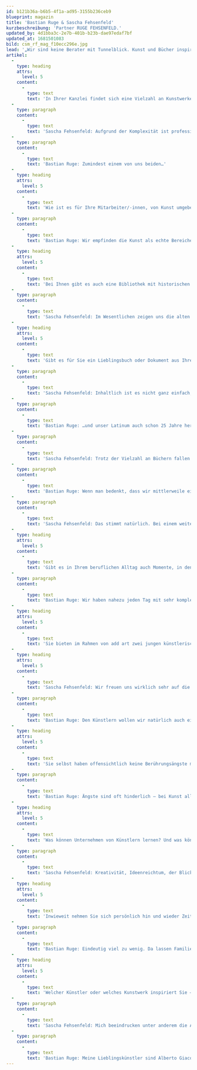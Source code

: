 ```yaml
---
id: b121b36a-b6b5-4f1a-ad95-3155b236ceb9
blueprint: magazin
title: 'Bastian Ruge & Sascha Fehsenfeld'
kurzbeschreibung: 'Partner RUGE FEHSENFELD.'
updated_by: 4d1bba3c-2e7b-401b-b23b-dae97edaf7bf
updated_at: 1681501083
bild: csm_rf_mag_f10ecc296e.jpg
lead: '„Wir sind keine Berater mit Tunnelblick. Kunst und Bücher inspirieren uns – und beruhigen in hektischen Situationen.“'
artikel:
  -
    type: heading
    attrs:
      level: 5
    content:
      -
        type: text
        text: 'In Ihrer Kanzlei findet sich eine Vielzahl an Kunstwerken: Welche Rolle spielt Kunst bei Ihnen, wonach haben Sie die bisherigen Positionen ausgewählt?'
  -
    type: paragraph
    content:
      -
        type: text
        text: 'Sascha Fehsenfeld: Aufgrund der Komplexität ist professionelle Beratung im Erb- und Steuerrecht eine „Kunst“ für sich. Da liegt es nicht ganz fern, sich wie wir bei RUGE FEHSENFELD auch mit bildender Kunst zu befassen. Zudem ist Kunst bekanntlich ein Kreativmotor und kann innovativ und motivierend auf den Betrachter wirken. Kreativität wiederum ist ein elementarer Bestandteil unseres sehr persönlichen Beratungsansatzes. Die Auswahl der Künstler und Werke folgt dabei einem ganz einfachen Prinzip: es muss uns gefallen!'
  -
    type: paragraph
    content:
      -
        type: text
        text: 'Bastian Ruge: Zumindest einem von uns beiden…'
  -
    type: heading
    attrs:
      level: 5
    content:
      -
        type: text
        text: 'Wie ist es für Ihre Mitarbeiter/-innen, von Kunst umgeben zu sein, gibt es auch Reaktionen von Mandanten?'
  -
    type: paragraph
    content:
      -
        type: text
        text: 'Bastian Ruge: Wir empfinden die Kunst als echte Bereicherung im Kanzleialltag. Und auch unsere Mitarbeiter/-innen fühlen sich in unseren hellen und modernen Kanzleiräumen sehr wohl – die anspruchsvolle Kunst trägt sicherlich ihren Teil dazu bei. Unsere Mandanten kommentieren ganz regelmäßig unsere Kunstwerke. Spannend ist es gerade dann, wenn es nicht gefällt oder gar aneckt. Meine Lieblingsreaktion war bisher: „Und wer kam auf die Idee, sich so etwas hinzuhängen?“. In jedem Fall kommt man ins Gespräch miteinander und gewinnt einen gesunden Abstand zu den Problemen der Mandanten.'
  -
    type: heading
    attrs:
      level: 5
    content:
      -
        type: text
        text: 'Bei Ihnen gibt es auch eine Bibliothek mit historischen juristischen Abhandlungen und Dokumenten sowie eine kleine Sammlung historischer Schreibmaschinen– was bedeutet Ihnen das? Blicken Sie gerne über den Tellerrand des normalen Kanzleialltags hinaus?'
  -
    type: paragraph
    content:
      -
        type: text
        text: 'Sascha Fehsenfeld: Im Wesentlichen zeigen uns die alten Bücher täglich unsere eigene Vergänglichkeit. Wenn Sie ein über 500 Jahre altes Buch in den Händen halten, wird Ihnen erst bewusst, was dieses Buch bereits alles „erlebt“ hat. Dies sollte uns vor Augen führen, wie kurz das eigene Leben doch ist und dazu beitragen, aus seinem Leben das Beste zu machen. Und selbstverständlich schauen wir auch über den Tellerrand hinaus. Das erwarten unsere Mandanten schlicht von uns. Und tatsächlich mag die Sammelleidenschaft für antiquarische Bücher und das Interesse an alten Schreibmaschinen zeigen, dass wir keine Berater mit Tunnelblick sind. Vielmehr wirkt das geballte Wissen der historischen juristischen Abhandlungen inspirierend und – in hektischen Situationen – beruhigend. Wir konnten mittlerweile eine ganz beachtliche Bibliothek aufbauen und freuen uns zur Erhaltung dieser Kulturgüter einen kleinen Beitrag leisten zu können.'
  -
    type: heading
    attrs:
      level: 5
    content:
      -
        type: text
        text: 'Gibt es für Sie ein Lieblingsbuch oder Dokument aus Ihrer Bibliothek?'
  -
    type: paragraph
    content:
      -
        type: text
        text: 'Sascha Fehsenfeld: Inhaltlich ist es nicht ganz einfach, da die meisten Schriften auf Latein sind.'
  -
    type: paragraph
    content:
      -
        type: text
        text: 'Bastian Ruge: …und unser Latinum auch schon 25 Jahre her ist…'
  -
    type: paragraph
    content:
      -
        type: text
        text: 'Sascha Fehsenfeld: Trotz der Vielzahl an Büchern fallen mir aber sofort zwei besondere Werke ein. Das eine Werk, welches ich auch im Rahmen einer Steuerrechtsvorlesung gern verwende, stellt im Grunde einen der ersten steuerlichen Kommentare überhaupt dar. Es handelt sich um das „Zehend-Recht dessen gründliche Erklär- und Ausführung“ aus dem Jahr 1679. Es geht hier um die Definition „des Zehnten“ als Ur-Vorgänger unseres heutigen Steuersystems. Und auch damals wurde schon zünftig gestritten, was denn genau der Zehnte sei und was alles darunter falle. Als Argumentationshilfe – neben dem Schwert – wurde hierfür den (Steuer-) Eintreibern ein Kommentar an die Hand gegeben, welcher eine Vielzahl an Fragen versuchte zu beantworten. Die Bemessungsgrundlage war seinerzeit eine andere, aber die Probleme sind im Grunde auch heute noch genauso aktuell.'
  -
    type: paragraph
    content:
      -
        type: text
        text: 'Bastian Ruge: Wenn man bedenkt, dass wir mittlerweile eine Abgabenlast in der Spitze von fast 50 Prozent haben, waren das – steuerlich betrachtet – paradiesische Zustände.'
  -
    type: paragraph
    content:
      -
        type: text
        text: 'Sascha Fehsenfeld: Das stimmt natürlich. Bei einem weiteren beachtlichen Werk handelt es sich um die Schriften des Friedrich Carl von Savigny, einem der bedeutendsten deutschsprachlichen Rechtsgelehrten. Sowohl das Werk als Erstausgabe als auch die Provenienz ist sehr interessant. Gedruckt als Erstausgabe in den 40er Jahren des 19. Jahrhunderts gelangten die Werke zunächst in die juristische Bibliothek der k. und k. Verwaltung nach Pécs (Ungarn), um von dort – mit mehreren anderen juristischen Büchern – an die Landesregierung für das besetzte Bosnien und die Hercegovina im Jahre 1941 verschickt zu werden. Dort kamen sie dann am 01.01.1942 in der Bibliothek der Landesregierung – Justizabteilung – in Sarajevo an. Nach einem fast 80 Jahre währenden Dornröschenschlaf, mehreren Kriegen und sonstigen Unwägbarkeiten, fanden die Bücher schlussendlich über einen bosnischen Antiquar den Weg zu uns.'
  -
    type: heading
    attrs:
      level: 5
    content:
      -
        type: text
        text: 'Gibt es in Ihrem beruflichen Alltag auch Momente, in denen eine andere Perspektive gefragt ist, um Lösungen zu finden? Wovon lassen Sie sich dabei leiten?'
  -
    type: paragraph
    content:
      -
        type: text
        text: 'Bastian Ruge: Wir haben nahezu jeden Tag mit sehr komplexen Problemen unserer Mandanten zu tun, die in ganz vielfältige Bereiche hineinstrahlen. Da geht es um steuerliche, rechtliche und finanzielle Implikationen, aber auch um ganz praktische Verfahrensfragen oder zwischenmenschliche Auswirkungen – zum Beispiel innerhalb einer Familie. Wir müssen alle diese Aspekte unter einen Hut bringen, aber eben auch aus jeder der genannten Perspektiven eine optimale Lösung finden. Das geht nicht ohne den fachlichen Austausch innerhalb unseres Expertenteams und dem ständigen Streben, für den Mandanten immer das absolut beste Ergebnis zu finden.'
  -
    type: heading
    attrs:
      level: 5
    content:
      -
        type: text
        text: 'Sie bieten im Rahmen von add art zwei jungen künstlerischen Positionen eine Plattform. Gibt es bestimmte Erwartungen, die Sie damit verknüpfen?'
  -
    type: heading
    attrs:
      level: 5
    content:
      -
        type: text
        text: 'Sascha Fehsenfeld: Wir freuen uns wirklich sehr auf die beiden. Die Vorgespräche waren schon außerordentlich vielversprechend. Wir sind auf die Ausstellung gespannt, aber tatsächlich auch auf die Reaktionen der Kollegen, Mandanten und Gäste. Unsere Arbeit bei RUGE FEHSENFELD lebt von der Kommunikation – intern im Team von immerhin über 30 Kolleginnen und Kollegen, aber auch mit den Mandanten. Wenn wir Kommunikation anregen können und bestenfalls auch den Besuchern eine Freude mit der Ausstellung machen, dann haben wir viel erreicht.'
  -
    type: paragraph
    content:
      -
        type: text
        text: 'Bastian Ruge: Den Künstlern wollen wir natürlich auch eine Plattform bieten. Jede Ausstellung bringt die Künstler wieder ein Stück weiter. Kunst braucht zudem auch immer eine Bühne. Das kann dann auch eine Steuerkanzlei im Hamburger Norden sein.'
  -
    type: heading
    attrs:
      level: 5
    content:
      -
        type: text
        text: 'Sie selbst haben offensichtlich keine Berührungsängste mit Kunst – häufig gibt es diese aber noch zwischen den beiden Bereichen Wirtschaft und Kunst. Können und sollten sich beide Seiten annähern?'
  -
    type: paragraph
    content:
      -
        type: text
        text: 'Bastian Ruge: Ängste sind oft hinderlich – bei Kunst allemal. Wir können jedem Unternehmen nur empfehlen, sich offen für Kunst zu zeigen. Es macht schlicht viel Freude, schöne und anregende Kunst um sich zu haben. Warum soll man Kunst nur im Museum oder in den eigenen vier Wänden genießen? Das Wirtschaftsleben spielt sich regelmäßig im öffentlichen Raum ab – und da sollte auch Kunst ihren präsenten Platz haben.'
  -
    type: heading
    attrs:
      level: 5
    content:
      -
        type: text
        text: 'Was können Unternehmen von Künstlern lernen? Und was können Künstler von Unternehmen lernen?'
  -
    type: paragraph
    content:
      -
        type: text
        text: 'Sascha Fehsenfeld: Kreativität, Ideenreichtum, der Blick über den Tellerrand und eine gewisse Experimentierfreudigkeit sind wohl einige künstlerische Attribute, die sicherlich auch im Unternehmen von großem Vorteil sein können. Künstler dürfen andersherum von Unternehmern lernen, dass Freude am Schaffen auch mit wirtschaftlichem Erfolg einhergehen darf. Da könnten manche Künstler vermutlich noch selbstbewusster sein und auch kaufmännische Aspekte im Blick behalten.'
  -
    type: heading
    attrs:
      level: 5
    content:
      -
        type: text
        text: 'Inwieweit nehmen Sie sich persönlich hin und wieder Zeit für Kunst und Kultur?'
  -
    type: paragraph
    content:
      -
        type: text
        text: 'Bastian Ruge: Eindeutig viel zu wenig. Da lassen Familie und Beruf leider kaum Freiräume. Das ist sicherlich aber auch ein Grund, weshalb wir uns gemeinsam als Partner der Kanzlei entschlossen haben, uns vielfältige Kunst ins Haus zu holen, wenn man schon nicht die Zeit findet zu ihr zu gehen.'
  -
    type: heading
    attrs:
      level: 5
    content:
      -
        type: text
        text: 'Welcher Künstler oder welches Kunstwerk inspiriert Sie – auch ganz unabhängig von der Kunst in Ihren Räumen – persönlich ganz besonders, und warum?'
  -
    type: paragraph
    content:
      -
        type: text
        text: 'Sascha Fehsenfeld: Mich beeindrucken unter anderem die Arbeiten von Lucio Orlando. Er hat einen Fokus auf überwiegend großformatigen Werken, von denen wir glücklicherweise einige bei uns in der Kanzlei haben. Interessant ist dabei, dass wir den Künstler schon seit vielen Jahren aufmerksam begleiten dürfen und sich seine Entwicklung gut an den verschiedenen Werken in unserer Sammlung ablesen lässt. Nicht weniger beindruckend sind die Fotografien des Künstlers Oliver Lassen. Ein Hamburger Fotograf, dessen Bilder immer auch eine spannende Geschichte erzählen. Vor allem seine Dokumentationen „Global Stories“ sind eine Kunst für sich und machen eigentlich Lust auf Reisen und Entdeckungen. Gerade in der derzeitigen Corona-Situation kann man sich durch seine Fotografien ein Stück der Ferne nach Hause holen.'
  -
    type: paragraph
    content:
      -
        type: text
        text: 'Bastian Ruge: Meine Lieblingskünstler sind Alberto Giacometti und Roberto Spadoni. Bei Giacometti gefallen mir die zerfurchten Oberflächen der Skulpturen und deren wahnsinnige Ausdrucksstärke. Völlig verdient ist daher auch die Abbildung auf der Schweizer 100-Franken-Banknote zu seinen Ehren. Eine schöne Anerkennung von Kunst im Wirtschafts- und Alltagsleben. Roberto Spadoni ist ein in Hamburg lebender Künstler, der auch viel mit Skulpturen arbeitet. Aus Schrott und Bauruinen entnommene Gegenstände fügt er neu zusammen und haucht ihnen damit neues Leben ein. Seine Skulpturen sprechen tatsächlich mit dem Betrachter, wenn man sich auf sie einlässt und sich die Zeit nimmt. Sehr faszinierend!'
---
```

